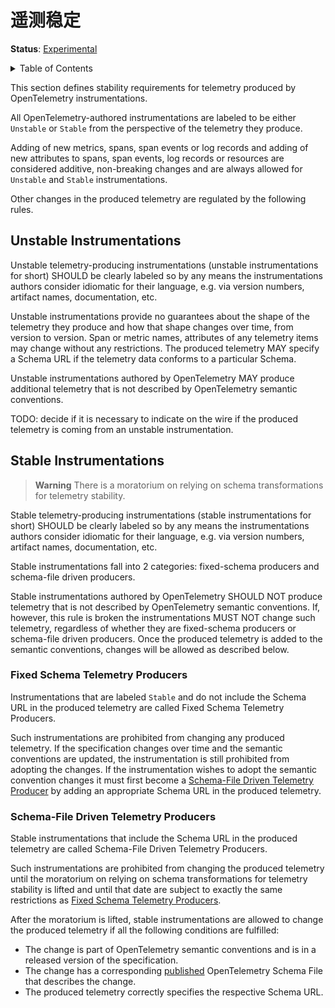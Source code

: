 # 遥测稳定

**Status**: [Experimental](document-status.md)

<details>
<summary>Table of Contents</summary>

<!-- toc -->

- [Unstable Instrumentations](#unstable-instrumentations)
- [Stable Instrumentations](#stable-instrumentations)
  - [Fixed Schema Telemetry Producers](#fixed-schema-telemetry-producers)
  - [Schema-File Driven Telemetry Producers](#schema-file-driven-telemetry-producers)

<!-- tocstop -->

</details>

This section defines stability requirements for telemetry produced by
OpenTelemetry instrumentations.

All OpenTelemetry-authored instrumentations are labeled to be either `Unstable`
or `Stable` from the perspective of the telemetry they produce.

Adding of new metrics, spans, span events or log records and adding of new
attributes to spans, span events, log records or resources are considered
additive, non-breaking changes and are always allowed for `Unstable` and
`Stable` instrumentations.

Other changes in the produced telemetry are regulated by the following rules.

## Unstable Instrumentations

Unstable telemetry-producing instrumentations (unstable instrumentations for
short) SHOULD be clearly labeled so by any means the instrumentations authors
consider idiomatic for their language, e.g. via version numbers, artifact names,
documentation, etc.

Unstable instrumentations provide no guarantees about the shape of the telemetry
they produce and how that shape changes over time, from version to version. Span
or metric names, attributes of any telemetry items may change without any
restrictions. The produced telemetry MAY specify a Schema URL if the telemetry
data conforms to a particular Schema.

Unstable instrumentations authored by OpenTelemetry MAY produce additional
telemetry that is not described by OpenTelemetry semantic conventions.

TODO: decide if it is necessary to indicate on the wire if the produced
telemetry is coming from an unstable instrumentation.

## Stable Instrumentations

> **Warning** There is a moratorium on relying on schema transformations for
> telemetry stability.

Stable telemetry-producing instrumentations (stable instrumentations for short)
SHOULD be clearly labeled so by any means the instrumentations authors consider
idiomatic for their language, e.g. via version numbers, artifact names,
documentation, etc.

Stable instrumentations fall into 2 categories: fixed-schema producers and
schema-file driven producers.

Stable instrumentations authored by OpenTelemetry SHOULD NOT produce telemetry
that is not described by OpenTelemetry semantic conventions. If, however, this
rule is broken the instrumentations MUST NOT change such telemetry, regardless
of whether they are fixed-schema producers or schema-file driven producers. Once
the produced telemetry is added to the semantic conventions, changes will be
allowed as described below.

### Fixed Schema Telemetry Producers

Instrumentations that are labeled `Stable` and do not include the Schema URL in
the produced telemetry are called Fixed Schema Telemetry Producers.

Such instrumentations are prohibited from changing any produced telemetry. If
the specification changes over time and the semantic conventions are updated,
the instrumentation is still prohibited from adopting the changes. If the
instrumentation wishes to adopt the semantic convention changes it must first
become a
[Schema-File Driven Telemetry Producer](#schema-file-driven-telemetry-producers)
by adding an appropriate Schema URL in the produced telemetry.

### Schema-File Driven Telemetry Producers

Stable instrumentations that include the Schema URL in the produced telemetry
are called Schema-File Driven Telemetry Producers.

Such instrumentations are prohibited from changing the produced telemetry until
the moratorium on relying on schema transformations for telemetry stability is
lifted and until that date are subject to exactly the same restrictions as
[Fixed Schema Telemetry Producers](#fixed-schema-telemetry-producers).

After the moratorium is lifted, stable instrumentations are allowed to change
the produced telemetry if all the following conditions are fulfilled:

- The change is part of OpenTelemetry semantic conventions and is in a released
  version of the specification.
- The change has a corresponding
  [published](schemas/README.md#opentelemetry-schema) OpenTelemetry Schema File
  that describes the change.
- The produced telemetry correctly specifies the respective Schema URL.
